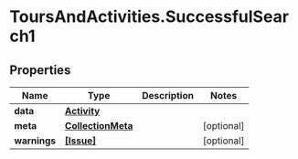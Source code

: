 # ToursAndActivities.SuccessfulSearch1

## Properties

Name | Type | Description | Notes
------------ | ------------- | ------------- | -------------
**data** | [**Activity**](Activity.md) |  | 
**meta** | [**CollectionMeta**](CollectionMeta.md) |  | [optional] 
**warnings** | [**[Issue]**](Issue.md) |  | [optional] 


